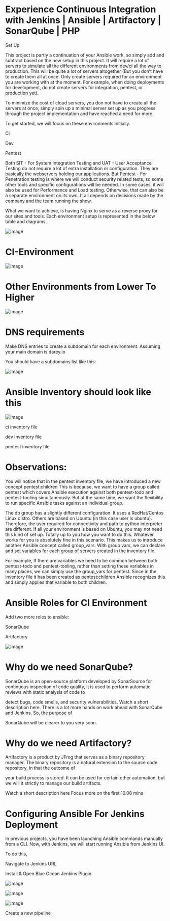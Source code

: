 # Experience Continuous Integration with Jenkins | Ansible | Artifactory | SonarQube | PHP

Set Up

This project is partly a continuation of your Ansible work, so simply add and subtract based on the new setup in this project. It will require a lot of servers to simulate all the different environments from dev/ci all the way to production. This will be quite a lot of servers altogether (But you don’t have to create them all at once. Only create servers required for an environment you are working with at the moment. For example, when doing deployments for development, do not create servers for integration, pentest, or production yet).

To minimize the cost of cloud servers, you don not have to create all the servers at once, simply spin up a minimal server set up as you progress through the project implementation and have reached a need for more.

To get started, we will focus on these environments initially.

Ci

Dev

Pentest

Both SIT - For System Integration Testing and UAT - User Acceptance Testing do not require a lot of extra installation or configuration. They are basically the webservers holding our applications. But Pentest - For Penetration testing is where we will conduct security related tests, so some other tools and specific configurations will be needed. In some cases, it will also be used for Performance and Load testing. Otherwise, that can also be a separate environment on its own. It all depends on decisions made by the company and the team running the show.

What we want to achieve, is having Nginx to serve as a reverse proxy for our sites and tools. Each environment setup is represented in the below table and diagrams.

![image](https://user-images.githubusercontent.com/49937302/123425276-87157900-d5f4-11eb-98d0-876c2fce34c1.png)

# CI-Environment

![image](https://user-images.githubusercontent.com/49937302/123425354-a3191a80-d5f4-11eb-825e-904663010b67.png)

# Other Environments from Lower To Higher

![image](https://user-images.githubusercontent.com/49937302/123425430-b88e4480-d5f4-11eb-8df5-a070558ef525.png)

# DNS requirements

Make DNS entries to create a subdomain for each environment. Assuming your main domain is darey.io

You should have a subdomains list like this:

![image](https://user-images.githubusercontent.com/49937302/123425652-fbe8b300-d5f4-11eb-87c4-fb1f0583c71e.png)

# Ansible Inventory should look like this

![image](https://user-images.githubusercontent.com/49937302/123425938-51bd5b00-d5f5-11eb-8ea5-bc065d956b2b.png)

ci inventory file



dev Inventory file


pentest inventory file


# Observations:

You will notice that in the pentest inventory file, we have introduced a new concept pentest:children This is because, we want to have a group called pentest which covers Ansible execution against both pentest-todo and pentest-tooling simultaneously. But at the same time, we want the flexibility to run specific Ansible tasks against an individual group.

The db group has a slightly different configuration. It uses a RedHat/Centos Linux distro. Others are based on Ubuntu (in this case user is ubuntu). Therefore, the user required for connectivity and path to python interpreter are different. If all your environment is based on Ubuntu, you may not need this kind of set up. Totally up to you how you want to do this. Whatever works for you is absolutely fine in this scenario.
This makes us to introduce another Ansible concept called group_vars. With group vars, we can declare and set variables for each group of servers created in the inventory file.

For example, If there are variables we need to be common between both pentest-todo and pentest-tooling, rather than setting these variables in many places, we can simply use the group_vars for pentest. Since in the inventory file it has been created as pentest:children Ansible recognizes this and simply applies that variable to both children.

# Ansible Roles for CI Environment

Add two more roles to ansible:

SonarQube 

Artifactory

![image](https://user-images.githubusercontent.com/49937302/123434680-5424b280-d5ff-11eb-92f2-573a8b657b33.png)

# Why do we need SonarQube?

SonarQube is an open-source platform developed by SonarSource for continuous inspection of code quality, it is used to perform automatic reviews with static analysis of code to 

detect bugs, code smells, and security vulnerabilities. Watch a short description here. There is a lot more hands on work ahead with SonarQube and Jenkins. So, the purpose of 

SonarQube will be clearer to you very soon.

# Why do we need Artifactory?

Artifactory is a product by JFrog that serves as a binary repository manager. The binary repository is a natural extension to the source code repository, in that the outcome of 

your build process is stored. It can be used for certain other automation, but we will it strictly to manage our build artifacts.

Watch a short description here Focus more on the first 10.08 mins

# Configuring Ansible For Jenkins Deployment

In previous projects, you have been launching Ansible commands manually from a CLI. Now, with Jenkins, we will start running Ansible from Jenkins UI.

To do this,

Navigate to Jenkins URL

Install & Open Blue Ocean Jenkins Plugin

![image](https://user-images.githubusercontent.com/49937302/123436841-a49d0f80-d601-11eb-8bec-995ccc1cbb44.png)

![image](https://user-images.githubusercontent.com/49937302/123437277-15442c00-d602-11eb-9f1a-ed331675496d.png)

![image](https://user-images.githubusercontent.com/49937302/123437715-8e438380-d602-11eb-9b65-3ab23da5b025.png)



Create a new pipeline
